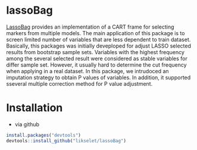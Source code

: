# lassoBag
[LassoBag](https://github.com/likelet/lassoBag) provides an implementation of a CART frame for selecting markers from multiple models. The main application of this package is to screen limited number of variables that are less dependent to
train dataset. Basically, this packages was initially deveploped for adjust LASSO selected results from bootstrap sample sets. Variables with the highest frequency among the several
selected result were considered as stable variables for differ sample set. However, it usually hard to determine the cut frequency when applying in a real dataset. In this package, we intrudoced
an imputation strategy to obtain P values of variables. In addition, it supported sseveral multiple correction method for  P value adjustment.

#  Installation 
* via github
```R
install.packages("devtools")
devtools::install_github("likselet/lassoBag")
```

